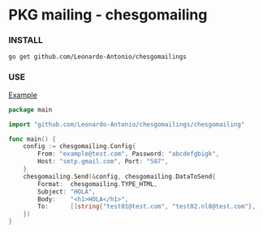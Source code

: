 # PKG mailing - chesgomailing

### INSTALL
```shell
go get github.com/Leonardo-Antonio/chesgomailings
```

### USE

[Example](main.go)

```go
package main

import "github.com/Leonardo-Antonio/chesgomailings/chesgomailing"

func main() {
	config := chesgomailing.Config{
        From: "example@test.com", Password: "abcdefgbigk", 
        Host: "smtp.gmail.com", Port: "587",
    }
	chesgomailing.Send(&config, chesgomailing.DataToSend{
		Format:  chesgomailing.TYPE_HTML,
		Subject: "HOLA",
		Body:    "<h1>HOLA</h1>",
		To:      []string{"test01@test.com", "test02.nl8@test.com"},
	})
}

```